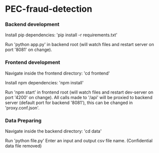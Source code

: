 # PEC-fraud-detection
### Backend development

Install pip dependencies: 'pip install -r requirements.txt'

Run 'python app.py' in backend root (will watch files and restart server on port '8081' on change).

### Frontend development

Navigate inside the frontend directory: 'cd frontend'

Install npm dependencies: 'npm install' 

Run 'npm start' in frontend root (will watch files and restart dev-server on port '4200' on change).
All calls made to '/api' will be proxied to backend server (default port for backend '8081'), this can be changed in 'proxy.conf.json'.

### Data Preparing
Navigate inside the backend directory: 'cd data'

Run 'python file.py'
Enter an input and output csv file name.
(Confidential data file removed)
